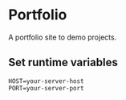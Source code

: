 # Portfolio
A portfolio site to demo projects.

## Set runtime variables
    HOST=your-server-host
    PORT=your-server-port